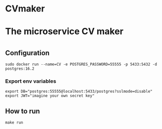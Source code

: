 # CVmaker
<h1> The microservice CV maker <h1>

<h2>Configuration</h2>

```
sudo docker run --name=CV -e POSTGRES_PASSWORD=55555 -p 5433:5432 -d postgres:16.2
```

<h3>Export env variables</h3>

```
export DB="postgres:55555@localhost:5433/postgres?sslmode=disable" 
export JWT="imagine your own secret key"
```

<h2>How to run</h2>

``` make run ```

